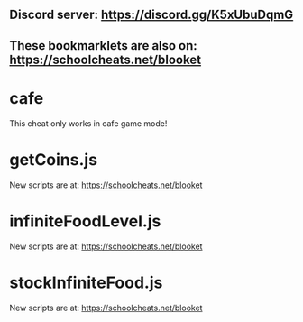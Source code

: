 ## **Discord server: https://discord.gg/K5xUbuDqmG**

## **These bookmarklets are also on: https://schoolcheats.net/blooket**

# cafe

This cheat only works in cafe game mode!

# getCoins.js

New scripts are at:
https://schoolcheats.net/blooket

# infiniteFoodLevel.js

New scripts are at:
https://schoolcheats.net/blooket

# stockInfiniteFood.js

New scripts are at:
https://schoolcheats.net/blooket
